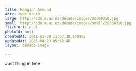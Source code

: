 ```yaml
---
title: Hangin' Around
date: 2005-03-10
large: http://cdn.m.ac.nz/decade/images/20050310.jpg
small: http://cdn.m.ac.nz/decade/images/small/20050310.jpg
flickrUrl: null
photoId: null
createdAt: 2011-01-30 11:07:18.140902
updatedAt: 2005-04-23 05:52:48
layout: decade-image

---
```

Just filling in time
